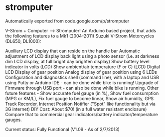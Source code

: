 # stromputer
Automatically exported from code.google.com/p/stromputer

V-Strom + Computer --> Stromputer!
An Arduino based project, that adds the following features to a Mk1 (2004-2011) Suzuki V-Strom Motorcycles (DL650, DL1000):

Auxiliary LCD display that can reside on the handle bar
Automatic adjustment of LCD display back light using a photo sensor (i.e. at darkness dim LCD display, at full bright day brighten display)
Show battery level indicator in volts (LCD)
Show ambient/air temperature (F or C) (LCD)
Digital LCD Display of gear position
Analog display of gear position using 6 LEDs
Configuration and diagnostics shell (command line), with a laptop and USB using Putty or Arduino IDE - can be done while bike is running!
Upgrade of Firmware through USB port - can also be done while bike is running.
Other future features - Show accurate fuel gauge (in %), Show fuel consumption (MPG or KM/L), Fix fuel gauge to become linear, Show air humidity, GPS Track Recorder, Internet Position Notifier ("Spot" like functionality but via 3G internet)
DIY Cost: About $70! (in a full water resistant enclosure)
Compare that to commercial gear indicators/battery indicator/temperature gauges.

Current status: Fully Functional (V1.09 - As of 2/7/2013)
